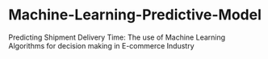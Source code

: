 # Machine-Learning-Predictive-Model
Predicting Shipment Delivery Time: The use of Machine Learning Algorithms for decision making in E-commerce Industry
